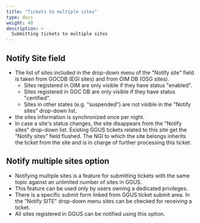 ```yaml
---
title: "Tickets to multiple sites"
type: docs
weight: 40
description: >
  Submitting tickets to multiple sites
---
```


## Notify Site field

- The list of sites included in the drop-down menu of the "Notify site" field is
  taken from GOCDB (EGI sites) and from OIM DB (OSG sites).
  - Sites registered in OIM are only visible if they have status "enabled".
  - Sites registered in GOC DB are only visible if they have status "certified".
  - Sites in other states (e.g. "suspended") are not visible in the "Notify
    sites" drop-down list.
- the sites information is synchronized once per night.
- In case a site's status changes, the site disappears from the "Notify sites"
  drop-down list. Existing GGUS tickets related to this site get the "Notify
  sites" field flushed. The NGI to which the site belongs inherits the ticket
  from the site and is in charge of further processing this ticket.

## Notify multiple sites option

- Notifying multiple sites is a feature for submitting tickets with the same
  topic against an unlimited number of sites in GGUS.
- This feature can be used only by users owning a dedicated privileges.
- There is a specific submit form linked from GGUS ticket submit area. In the
  "Notify SITE" drop-down menu sites can be checked for receiving a ticket.
- All sites registered in GGUS can be notified using this option.
